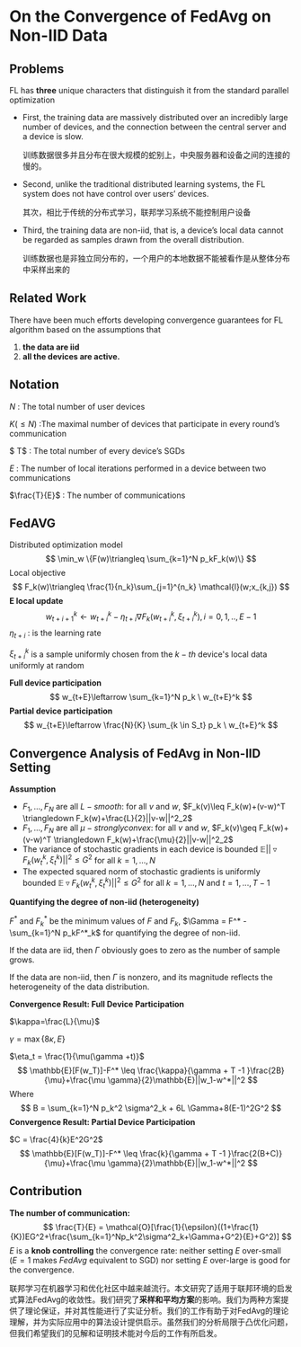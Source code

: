 # On the Convergence of FedAvg on Non-IID Data

## Problems

FL has **three** unique characters that distinguish it from the standard parallel optimization

- First, the training data are massively distributed over an incredibly large number of devices, and the connection between the central server and a device is slow.  

  训练数据很多并且分布在很大规模的蛇别上，中央服务器和设备之间的连接的慢的。

- Second, unlike the traditional distributed learning systems, the FL system does not have control over users’ devices. 

  其次，相比于传统的分布式学习，联邦学习系统不能控制用户设备

- Third, the training data are non-iid, that is, a device’s local data cannot be regarded as samples drawn from the overall distribution.

  训练数据也是非独立同分布的，一个用户的本地数据不能被看作是从整体分布中采样出来的

## Related Work

There have been much efforts developing convergence guarantees for FL algorithm based on the assumptions that 

1. **the data are iid** 
2. **all the devices are active.**

## Notation

$N$ : The total number of user devices 

$K (\leq N)$  :The maximal number of devices that participate in every round’s communication

$ T$ : The total number of every device’s SGDs

$E$ : The number of local iterations performed in a device between two communications

$\frac{T}{E}$ : The number of communications

## FedAVG

Distributed optimization model
$$
\min_w \{F(w)\triangleq \sum_{k=1}^N p_kF_k(w)\}
$$
Local objective
$$
F_k(w)\triangleq \frac{1}{n_k}\sum_{j=1}^{n_k} \mathcal{l}(w;x_{k,j})
$$
**E local update**
$$
w_{t+i+1}^k \leftarrow w_{t+i}^k - \eta_{t+i}\nabla F_k(w_{t+i}^k,\xi_{t+i}^k),i=0,1,..,E-1
$$
$\eta_{t+i}$ : is the learning rate

$\xi_{t+i}^k$ is a sample uniformly chosen from the $k-th$ device's local data uniformly at random

**Full device participation**
$$
w_{t+E}\leftarrow \sum_{k=1}^N p_k \ w_{t+E}^k
$$
**Partial device participation**
$$
w_{t+E}\leftarrow \frac{N}{K} \sum_{k \in S_t} p_k \ w_{t+E}^k
$$

## Convergence Analysis of FedAvg in Non-IID Setting

**Assumption**

- $F_1,...,F_N$ are all $L-smooth$: for all $v$ and $w$, $F_k(v)\leq F_k(w)+(v-w)^T \triangledown F_k(w)+\frac{L}{2}||v-w||^2_2$
- $F_1,...,F_N$ are all $\mu-strongly convex$: for all $v$ and $w$,  $F_k(v)\geq F_k(w)+(v-w)^T \triangledown F_k(w)+\frac{\mu}{2}||v-w||^2_2$ 
- The variance of stochastic gradients in each device is bounded $\mathbb{E} || \triangledown F_k(w_t^k,\xi_t^k)||^2 \leq G^2$ for all $k=1,...,N$
- The expected squared norm of stochastic gradients is uniformly bounded $\mathbb{E} \triangledown F_k(w_t^k,\xi_t^k)||^2 \leq G^2$   for all $k=1,...,N$ and $t=1,...,T-1$

**Quantifying the degree of non-iid (heterogeneity)**

$F^*$ and $F^*_k$ be the minimum values of $F$ and $F_k$, $\Gamma = F^* - \sum_{k=1}^N p_kF^*_k$ for quantifying the degree of non-iid.

If the data are iid, then $\Gamma$ obviously goes to zero as the number of sample  grows.

If the data are non-iid, then $\Gamma$ is nonzero, and its magnitude reflects the heterogeneity of the data distribution.

**Convergence Result: Full Device Participation**

$\kappa=\frac{L}{\mu}$ 

$\gamma = \max\{8\kappa,E\}$ 

$\eta_t = \frac{1}{\mu(\gamma +t)}$
$$
\mathbb{E}[F(w_T)]-F^* \leq \frac{\kappa}{\gamma + T -1 }\frac{2B}{\mu}+\frac{\mu \gamma}{2}\mathbb{E}||w_1-w^*||^2
$$
Where 
$$
B = \sum_{k=1}^N p_k^2 \sigma^2_k + 6L \Gamma+8(E-1)^2G^2
$$
**Convergence Result: Partial Device Participation**

$C = \frac{4}{k}E^2G^2$
$$
\mathbb{E}[F(w_T)]-F^* \leq \frac{k}{\gamma + T -1 }\frac{2(B+C)}{\mu}+\frac{\mu \gamma}{2}\mathbb{E}||w_1-w^*||^2
$$


## Contribution

**The number of communication:**
$$
\frac{T}{E} = \mathcal{O}[\frac{1}{\epsilon}((1+\frac{1}{K})EG^2+\frac{\sum_{k=1}^Np_k^2\sigma^2_k+\Gamma+G^2}{E}+G^2)]
$$
$E$ is a **knob controlling** the convergence rate: neither setting $E$ over-small ($E = 1$  makes $FedAvg$ equivalent to SGD) nor setting $E$ over-large is good for the convergence.

联邦学习在机器学习和优化社区中越来越流行。本文研究了适用于联邦环境的启发式算法FedAvg的收敛性。我们研究了**采样和平均方案**的影响。我们为两种方案提供了理论保证，并对其性能进行了实证分析。我们的工作有助于对FedAvg的理论理解，并为实际应用中的算法设计提供启示。虽然我们的分析局限于凸优化问题，但我们希望我们的见解和证明技术能对今后的工作有所启发。

































